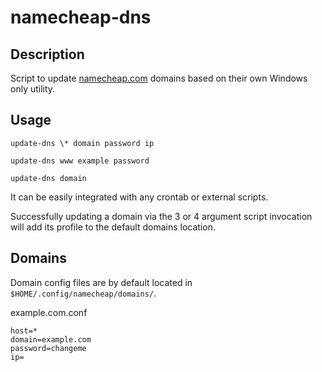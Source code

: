 # namecheap-dns

## Description

Script to update [namecheap.com](https://namecheap.com) domains based on their own Windows only utility.

## Usage

`update-dns \* domain password ip`

`update-dns www example password`

`update-dns domain`

It can be easily integrated with any crontab or external scripts.

Successfully updating a domain via the 3 or 4 argument script invocation will add its profile to the default domains location.

## Domains

Domain config files are by default located in `$HOME/.config/namecheap/domains/`.

example.com.conf 

```
host=*
domain=example.com
password=changeme
ip=
```





